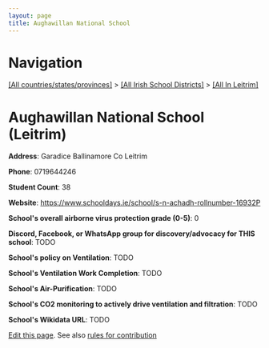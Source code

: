 ```yaml
---
layout: page
title: Aughawillan National School
---
```

# Navigation

[[All countries/states/provinces]](../../..) > [[All Irish School Districts]](../..) > [[All In Leitrim]](..)

# Aughawillan National School (Leitrim)

**Address**: Garadice Ballinamore Co Leitrim

**Phone**: 0719644246

**Student Count**: 38

**Website**: <https://www.schooldays.ie/school/s-n-achadh-rollnumber-16932P>

**School's overall airborne virus protection grade (0-5)**: 0

**Discord, Facebook, or WhatsApp group for discovery/advocacy for THIS school**: TODO

**School's policy on Ventilation**: TODO

**School's Ventilation Work Completion**: TODO

**School's Air-Purification**: TODO

**School's CO2 monitoring to actively drive ventilation and filtration**: TODO

**School's Wikidata URL**: TODO


[Edit this page](https://github.com/ventilate-schools/Ireland/edit/main/./Leitrim/Aughawillan_National_School.md). See also [rules for contribution](../../../contribution-rules/)